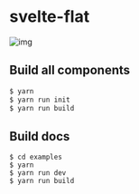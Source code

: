 # svelte-flat
![img](/examples/src/logo.png)

## Build all components
```bash
$ yarn 
$ yarn run init
$ yarn run build
```

## Build docs
```
$ cd examples
$ yarn
$ yarn run dev
$ yarn run build
```